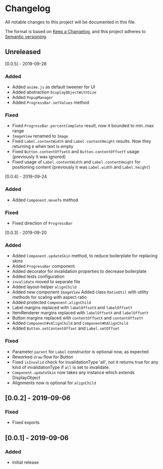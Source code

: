 # Changelog
All notable changes to this project will be documented in this file.

The format is based on [Keep a Changelog](https://keepachangelog.com/en/1.0.0/),
and this project adheres to [Semantic versioning](https://semver.org/spec/v2.0.0.html).

## Unreleased

[0.0.5] - 2019-09-28
### Added
- Added `anime.js` as default tweener for UI
- Added abstraction `DisplayObjectWithSize`
- Added `PopupManager`
- Added `ProgressBar.setValues` method 

### Fixed
- Fixed `ProgressBar.percentComplete` result, now it bounded to min..max range
- `ImageView` renamed to `Image`
- Fixed `Label.contentWidth` and `Label.contentHeight` results. Now they returning `0` when text is empty
- Fixed `Button.contentOffsetX` and `Button.contentOffsetY` usage (previously it was ignored)
- Fixed usage of `Label.contentWidth` and `Label.contentHeight` for positioning content (previously it was `Label.width` and `Label.height`)

[0.0.4] - 2019-09-24
### Added
- Added `Component.moveTo` method

### Fixed
- Fixed direction of `ProgressBar` 

[0.0.3] - 2019-09-20
### Added
- Added `Component.updateSkin` method, to reduce boilerplate for replacing skins
- Added `ProgressBar` component
- Added decorator for invalidation properties to decrease boilerplate
- Added tests configuration
- `invalidate` moved to separate file
- Added layout-helper `alignChild`
- Added new component `ImageView`
  Added class `RatioUtil` with utility methods for scaling with aspect ratio 
- Added protected `Component.alignChild`
- Label margins replaced with `labelOffsetX` and `labelOffsetY`
- ItemRenderer margins replaced with `labelOffsetX` and `labelOffsetY`
- Button margins replaced with `contentOffsetX` and `contentOffsetY`
- Added `Component#vAlignChild` and `Component#hAlignChild`
- Added `Button.setContentOffset` and `Label.setOffset`

### Fixed
- Parameter `parent` for `Label` constructor is optional now, as expected
- Reworked `draw` flow for Button
- Fixed `isInvalid` check for invalidationType 'all', not it returns true for any kind of invalidationType if `all` is set to invalidate.
- `Component.updateSkin` now takes any instance which extends DisplayObject
- Alignments now is optional for `alignChild`

## [0.0.2] - 2019-09-06
### Fixed
- Fixed exports

## [0.0.1] - 2019-09-06
### Added
- Initial release
